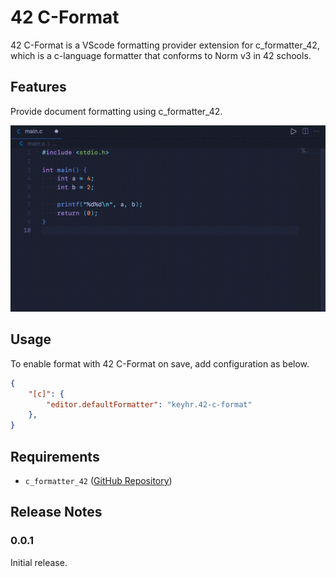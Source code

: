 # 42 C-Format

42 C-Format is a VScode formatting provider extension for c_formatter_42, which is a c-language formatter that conforms to Norm v3 in 42 schools.

## Features

Provide document formatting using c_formatter_42.

![feature gif](images/feature.gif)

## Usage

To enable format with 42 C-Format on save, add configuration as below.

```json
{
    "[c]": {
        "editor.defaultFormatter": "keyhr.42-c-format"
    },
}
```

## Requirements

- `c_formatter_42` ([GitHub Repository](https://github.com/cacharle/c_formatter_42))

## Release Notes

### 0.0.1

Initial release.
